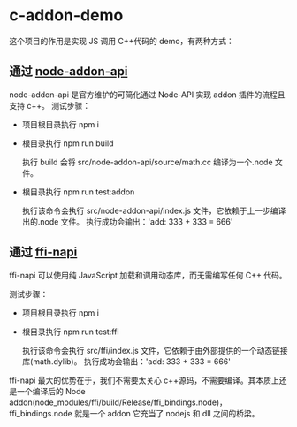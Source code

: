 # c-addon-demo

这个项目的作用是实现 JS 调用 C++代码的 demo，有两种方式：

## 通过 [node-addon-api](https://github.com/nodejs/node-addon-api)

node-addon-api 是官方维护的可简化通过 Node-API 实现 addon 插件的流程且支持 c++。
测试步骤：

- 项目根目录执行 npm i

- 根目录执行 npm run build

  执行 build 会将 src/node-addon-api/source/math.cc 编译为一个.node 文件。

- 根目录执行 npm run test:addon

  执行该命令会执行 src/node-addon-api/index.js 文件，它依赖于上一步编译出的.node 文件。
  执行成功会输出：'add: 333 + 333 = 666'

## 通过 [ffi-napi](https://github.com/node-ffi-napi/node-ffi-napi)

ffi-napi 可以使用纯 JavaScript 加载和调用动态库，而无需编写任何 C++ 代码。

测试步骤：

- 项目根目录执行 npm i

- 根目录执行 npm run test:ffi

  执行该命令会执行 src/ffi/index.js 文件，它依赖于由外部提供的一个动态链接库(math.dylib)。
  执行成功会输出：'add: 333 + 333 = 666'

ffi-napi 最大的优势在于，我们不需要太关心 c++源码，不需要编译。其本质上还是一个编译后的 Node addon(node_modules/ffi/build/Release/ffi_bindings.node)，ffi_bindings.node 就是一个 addon 它充当了 nodejs 和 dll 之间的桥梁。
